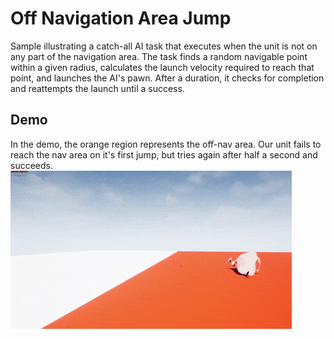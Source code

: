 # Off Navigation Area Jump

Sample illustrating a catch-all AI task that executes when the unit is not on any part of the navigation area. The task finds a random navigable point within a given radius, calculates the launch velocity required to reach that point, and launches the AI's pawn. After a duration, it checks for completion and reattempts the launch until a success.
<br/>

## Demo
In the demo, the orange region represents the off-nav area. Our unit fails to reach the nav area on it's first jump, but tries again after half a second and succeeds.
<br/>
![Off Nav Jump Demo](./LaunchToNav-Demo.gif)
